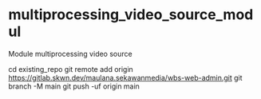 # multiprocessing_video_source_modul
Module multiprocessing video source

cd existing_repo
git remote add origin https://gitlab.skwn.dev/maulana.sekawanmedia/wbs-web-admin.git
git branch -M main
git push -uf origin main

